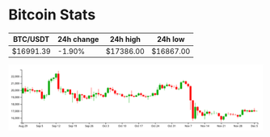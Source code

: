 # Bitcoin Stats

BTC/USDT|24h change|24h high|24h low|
|---|---|---|---|
|$16991.39|-1.90%|$17386.00|$16867.00|

<img src="./chart.svg">
